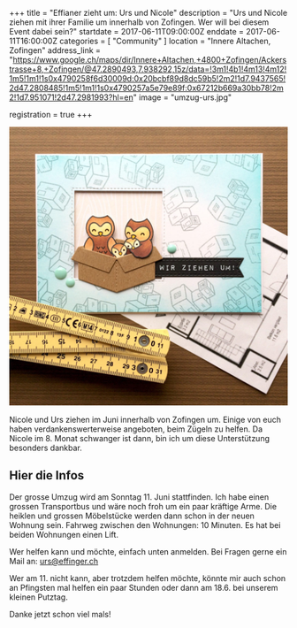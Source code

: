 +++
title = "Effianer zieht um: Urs und Nicole"
description = "Urs und Nicole ziehen mit ihrer Familie um innerhalb von Zofingen. Wer will bei diesem Event dabei sein?"
startdate = 2017-06-11T09:00:00Z
enddate = 2017-06-11T16:00:00Z
categories = [ "Community" ]
location = "Innere Altachen, Zofingen"
address_link = "https://www.google.ch/maps/dir/Innere+Altachen,+4800+Zofingen/Ackerstrasse+8,+Zofingen/@47.2890493,7.938292,15z/data=!3m1!4b1!4m13!4m12!1m5!1m1!1s0x4790258f6d30009d:0x20bcbf89d8dc59b5!2m2!1d7.9437565!2d47.2808485!1m5!1m1!1s0x4790257a5e79e89f:0x67212b669a30bb78!2m2!1d7.951071!2d47.2981993?hl=en"
image = "umzug-urs.jpg"

registration = true
+++

![Umzug Urs](umzug-urs.jpg)

Nicole und Urs ziehen im Juni innerhalb von Zofingen um. Einige von euch haben verdankenswerterweise angeboten, beim Zügeln zu helfen. Da Nicole im 8. Monat schwanger ist dann, bin ich um diese Unterstützung besonders dankbar.


## Hier die Infos

Der grosse Umzug wird am Sonntag 11. Juni stattfinden. Ich habe einen grossen Transportbus und wäre noch froh um ein paar kräftige Arme. Die heiklen und grossen Möbelstücke werden dann schon in der neuen Wohnung sein. Fahrweg zwischen den Wohnungen: 10 Minuten. Es hat bei beiden Wohnungen einen Lift.

Wer helfen kann und möchte, einfach unten anmelden. Bei Fragen gerne ein Mail an: urs@effinger.ch

Wer am 11. nicht kann, aber trotzdem helfen möchte, könnte mir auch schon an Pfingsten mal helfen ein paar Stunden oder dann am 18.6. bei unserem kleinen Putztag.

Danke jetzt schon viel mals!
